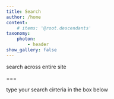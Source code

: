 ```yaml
---
title: Search
author: /home
content:
    # items: '@root.descendants'
taxonomy:
    photon: 
        - header
show_gallery: false
---
```


search across entire site

===

type your search cirteria in the box below
